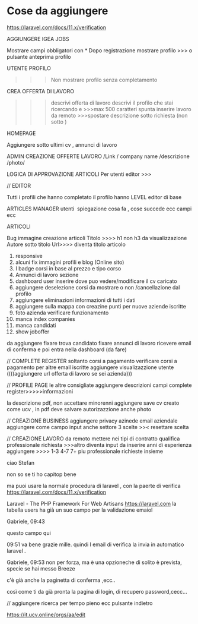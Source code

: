 # Cose da aggiungere
https://laravel.com/docs/11.x/verification

AGGIUNGERE IGEA JOBS

Mostrare campi obbligatori con *
Dopo registrazione mostrare profilo  >>> o pulsante anteprima profilo 



UTENTE PROFILO
>>> Non mostrare profilo senza completamento


CREA OFFERTA DI LAVORO
>>>descrivi offerta di lavoro
>>>descrivi il profilo che stai ricercando e >>>max 500 caratteri
>>>spunta inserire lavoro da remoto >>>spostare descrizione sotto richiesta (non sotto )


HOMEPAGE 

Aggiungere sotto ultimi cv , annunci di lavoro


ADMIN CREAZIONE OFFERTE LAVORO
/Link / company name /descrizione /photo/ 


LOGICA DI APPROVAZIONE ARTICOLI 
Per utenti editor >>>


// EDITOR

Tutti i profili che hanno completato il profilo hanno LEVEL editor di base 

ARTICLES MANAGER utenti  spiegazione cosa fa , cose succede ecc campi ecc

ARTICOLI 

Bug immagine creazione articoli 
Titolo >>>> h1 non h3 da visualizzazione 
Autore sotto titolo 
Url>>>> diventa titolo articolo 


1. responsive
2. alcuni fix immagini profili e blog (Online sito)
3. I badge corsi in base al prezzo e tipo corso 
9. Annunci di lavoro sezione
10. dashboard user inserire dove puo vedere/modificare il cv caricato
12. aggiungere deselezione corsi da mostrare o non /cancellazione dal profilo
13. aggiungere eliminazioni informazioni di tutti i dati
16. aggiungere sulla mappa con creazine punti per nuove aziende iscritte
19. foto azienda verificare funzionamento
20. manca index companies
22. manca candidati
23. show joboffer

da aggiungere
fixare trova candidato 
fixare annunci di lavoro
ricevere email di conferma e poi entra nella dashboard (da fare)

// COMPLETE REGISTER
soltanto corsi a pagamento
verificare corsi a pagamento per altre email iscritte
aggiungere visualizazzione utente
((((aggiungere url offerta di lavoro se sei azienda)))

// PROFILE PAGE
le altre consigliate 
aggiungere descrizioni campi complete register>>>>>informazioni

la descrizione pdf, non accettare minorenni 
aggiungere save cv creato come ucv , in pdf
deve salvare autorizazzione
anche photo

// CREAZIONE BUSINESS
aggiungere privacy azinede
email aziendale aggiungere come campo input
anche settore 3 scelte >>< resettare scelta 

// CREAZIONE LAVORO
da remoto mettere nei tipi di contratto
qualifica professionale richiesta >>>altro diventa input da inserire 
anni di esperienza aggiungere >>>> 1-3 4-7 7+
piu professionale richieste insieme 





ciao Stefan 

non so se ti ho capitop bene

ma puoi usare la normale procedura di laravel , con la paerte di verifica https://laravel.com/docs/11.x/verification


Laravel - The PHP Framework For Web Artisans
https://laravel.com
la tabella users ha già un suo campo per la validazione emaiol


Gabriele, 09:43


questo campo qui

09:51
va bene grazie mille.
quindi l email di verifica la invia in automatico laravel .

Gabriele, 09:53
non per forza, ma è una opzioneche di solito è prevista, specie se hai messo Breeze

c'è già anche la paginetta di conferma ,ecc..

così come ti da già pronta la pagina di login, di recupero password,cecc...

// aggiungere ricerca per tempo pieno ecc
pulsante indietro

https://it.ucv.online/orgs/aa/edit





